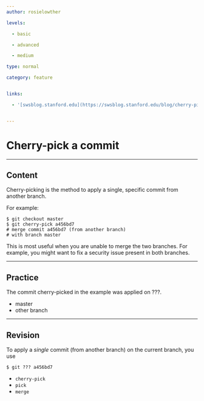 ```yaml
---
author: rosielowther

levels:

  - basic

  - advanced

  - medium

type: normal

category: feature


links:

  - '[swsblog.stanford.edu](https://swsblog.stanford.edu/blog/cherry-picking-small-git-lesson){website}'


---
```


# Cherry-pick a commit

---

## Content

Cherry-picking is the method to apply a single, specific commit from another branch.

For example:

```
$ git checkout master
$ git cherry-pick a456bd7
# merge commit a456bd7 (from another branch)
# with branch master
```

This is most useful when you are unable to merge the two branches. For example, you might want to fix a security issue present in both branches.

---

## Practice

The commit cherry-picked in the example was applied on ???.

- master
- other branch

---

## Revision

To apply a _single_ commit (from another branch) on the current branch, you use

```
$ git ??? a456bd7
```

- `cherry-pick`
- `pick`
- `merge`

